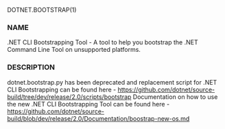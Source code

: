 DOTNET.BOOTSTRAP(1)
### NAME
.NET CLI Bootstrapping Tool - A tool to help you bootstrap the .NET Command Line Tool on unsupported platforms.

### DESCRIPTION  
dotnet.bootstrap.py has been deprecated and replacement script for .NET CLI Bootstrapping can be found here - https://github.com/dotnet/source-build/tree/dev/release/2.0/scripts/bootstrap
Documentation on how to use the new .NET CLI Bootstrapping Tool can be found here - https://github.com/dotnet/source-build/blob/dev/release/2.0/Documentation/boostrap-new-os.md